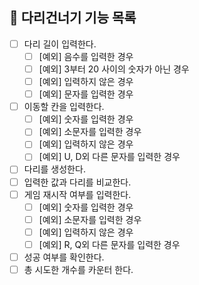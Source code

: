 ## 🚀 다리건너기 기능 목록
- [ ] 다리 길이 입력한다.
  - [ ] [예외] 음수를 입력한 경우
  - [ ] [예외] 3부터 20 사이의 숫자가 아닌 경우
  - [ ] [예외] 입력하지 않은 경우
  - [ ] [예외] 문자를 입력한 경우
- [ ] 이동할 칸을 입력한다.
  - [ ] [예외] 숫자를 입력한 경우
  - [ ] [예외] 소문자를 입력한 경우
  - [ ] [예외] 입력하지 않은 경우
  - [ ] [예외] U, D외 다른 문자를 입력한 경우
- [ ] 다리를 생성한다.
- [ ] 입력한 값과 다리를 비교한다.
- [ ] 게임 재시작 여부를 입력한다.
  - [ ] [예외] 숫자를 입력한 경우
  - [ ] [예외] 소문자를 입력한 경우
  - [ ] [예외] 입력하지 않은 경우
  - [ ] [예외] R, Q외 다른 문자를 입력한 경우
- [ ] 성공 여부를 확인한다.
- [ ] 총 시도한 개수를 카운터 한다.